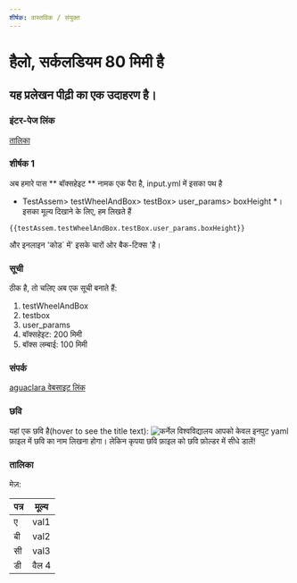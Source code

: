 ```yaml
---
शीर्षक: वास्तविक / संयुक्त
---
```

# हैलो, सर्कलडियम 80 मिमी है
## यह प्रलेखन पीढ़ी का एक उदाहरण है।

### इंटर-पेज लिंक
[तालिका](#table)

### शीर्षक 1
अब हमारे पास ** बॉक्सहेइट ** नामक एक पैरा है, input.yml में इसका पथ है
* TestAssem> testWheelAndBox> testBox> user_params> boxHeight *।
इसका मूल्य दिखाने के लिए, हम लिखते हैं
```jinja2
{{testAssem.testWheelAndBox.testBox.user_params.boxHeight}}
```
और इनलाइन 'कोड` में' इसके चारों ओर बैक-टिक्स 'है।

### सूची
ठीक है, तो चलिए अब एक सूची बनाते हैं:
1. testWheelAndBox
1. testbox
1. user_params
1. बॉक्सहेइट: 200 मिमी
2. बॉक्स लम्बाई: 100 मिमी

### संपर्क
[aguaclara वेबसाइट लिंक](http://aguaclara.cornell.edu)

### छवि
यहां एक छवि है(hover to see the title text):
![कर्नेल विश्वविद्यालय](./image/cornell.png)
आपको केवल इनपुट yaml फ़ाइल में छवि का नाम लिखना होगा।
लेकिन कृपया छवि फ़ाइल को छवि फ़ोल्डर में सीधे डालें!

### तालिका

मेज़:

| पत्र | मूल्य |
| --- | --- |
| ए | val1 |
| बी | val2 |
| सी | val3 |
| डी | वैल 4 |
